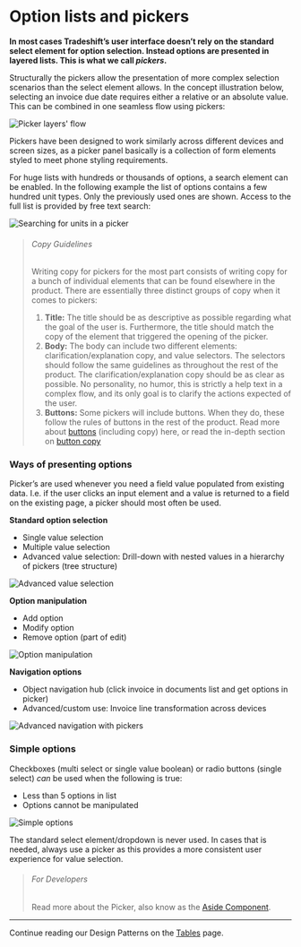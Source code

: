 # Option lists and pickers

**In most cases Tradeshift’s user interface doesn’t rely on the standard select element for option selection. Instead options are presented in layered lists. This is what we call *pickers*.**

Structurally the pickers allow the presentation of more complex selection scenarios than the select element allows. In the concept illustration below, selecting an invoice due date requires either a relative or an absolute value. This can be combined in one seamless flow using pickers:

![Picker layers' flow](assets/img/pickerlayers.jpeg)

Pickers have been designed to work similarly across different devices and screen sizes, as a picker panel basically is a collection of form elements styled to meet phone styling requirements.

For huge lists with hundreds or thousands of options, a search element can be enabled. In the following example the list of options contains a few hundred unit types. Only the previously used ones are shown. Access to the full list is provided by free text search:

![Searching for units in a picker](assets/img/picker-searchselect.gif)

> ###### Copy Guidelines
> Writing copy for pickers for the most part consists of writing copy for a bunch of individual elements that can be found elsewhere in the product. There are essentially three distinct groups of copy when it comes to pickers:
> 
> 1. **Title:** The title should be as descriptive as possible regarding what the goal of the user is. Furthermore, the title should match the copy of the element that triggered the opening of the picker.
> 2. **Body:** The body can include two different elements: clarification/explanation copy, and value selectors. The selectors should follow the same guidelines as throughout the rest of the product. The clarification/explanation copy should be as clear as possible. No personality, no humor, this is strictly a help text in a complex flow, and its only goal is to clarify the actions expected of the user.
> 3. **Buttons:** Some pickers will include buttons. When they do, these follow the rules of buttons in the rest of the product. Read more about [buttons](http://ui.tradeshift.com/#design/patterns/buttons.html) (including copy) here, or read the in-depth section on [button copy](http://ui.tradeshift.com/#design/copy/buttons.html)

### Ways of presenting options

Picker’s are used whenever you need a field value populated from existing data. I.e. if the user clicks an input element and a value is returned to a field on the existing page, a picker should most often be used.

**Standard option selection**

* Single value selection
* Multiple value selection
* Advanced value selection: Drill-down with nested values in a hierarchy of pickers (tree structure)

![Advanced value selection](assets/img/options-advanced.gif)

**Option manipulation**

* Add option
* Modify option
* Remove option (part of edit)

![Option manipulation](assets/img/options-advanced-2.gif)

**Navigation options**

* Object navigation hub (click invoice in documents list and get options in picker)
* Advanced/custom use: Invoice line transformation across devices

![Advanced navigation with pickers](assets/img/options-advanced-navigation.gif)

### Simple options

Checkboxes (multi select or single value boolean) or radio buttons (single select) *can* be used when the following is true:

* Less than 5 options in list
* Options cannot be manipulated


![Simple options](assets/img/options-simple.gif)

The standard select element/dropdown is never used. In cases that is needed, always use a picker as this provides a more consistent user experience for value selection.


> ###### For Developers
> Read more about the Picker, also know as the [Aside Component](//ui.tradeshift.com/#components/asides/).

------------------------------------------------------------------------
Continue reading our Design Patterns on the [Tables](//ui.tradeshift.com/#design/patterns/tables.html) page.
